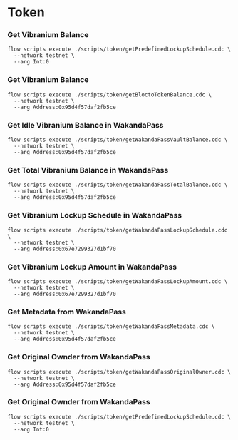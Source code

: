 # Token
### Get Vibranium Balance
```
flow scripts execute ./scripts/token/getPredefinedLockupSchedule.cdc \
  --network testnet \
  --arg Int:0
```

### Get Vibranium Balance
```
flow scripts execute ./scripts/token/getBloctoTokenBalance.cdc \
  --network testnet \
  --arg Address:0x95d4f57daf2fb5ce
```

### Get Idle Vibranium Balance in WakandaPass
```
flow scripts execute ./scripts/token/getWakandaPassVaultBalance.cdc \
  --network testnet \
  --arg Address:0x95d4f57daf2fb5ce
```

### Get Total Vibranium Balance in WakandaPass
```
flow scripts execute ./scripts/token/getWakandaPassTotalBalance.cdc \
  --network testnet \
  --arg Address:0x95d4f57daf2fb5ce
```

### Get Vibranium Lockup Schedule in WakandaPass
```
flow scripts execute ./scripts/token/getWakandaPassLockupSchedule.cdc \
  --network testnet \
  --arg Address:0x67e7299327d1bf70
```

### Get Vibranium Lockup Amount in WakandaPass
```
flow scripts execute ./scripts/token/getWakandaPassLockupAmount.cdc \
  --network testnet \
  --arg Address:0x67e7299327d1bf70
```

### Get Metadata from WakandaPass
```
flow scripts execute ./scripts/token/getWakandaPassMetadata.cdc \
  --network testnet \
  --arg Address:0x95d4f57daf2fb5ce
```

### Get Original Ownder from WakandaPass
```
flow scripts execute ./scripts/token/getWakandaPassOriginalOwner.cdc \
  --network testnet \
  --arg Address:0x95d4f57daf2fb5ce
```

### Get Original Ownder from WakandaPass
```
flow scripts execute ./scripts/token/getPredefinedLockupSchedule.cdc \
  --network testnet \
  --arg Int:0
```